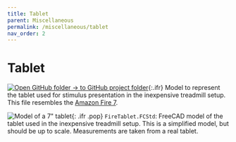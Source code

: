 ```yaml
---
title: Tablet
parent: Miscellaneous
permalink: /miscellaneous/tablet
nav_order: 2
---
```


# Tablet

[![Open GitHub folder]({{site.baseurl}}/assets/img/GitHub-Mark-32px.png) → to GitHub project folder](https://github.com/reiserlab/Component-Design/tree/main/Miscellaneous/Tablet){:.ifr}
Model to represent the tablet used for stimulus presentation in the inexpensive treadmill setup. This file resembles the [Amazon Fire 7](https://amazon.com/dp/B07FKR6KXF).

![Model of a 7" tablet]({{site.baseurl}}/assets/img/Miscellaneous/Tablet/FireTablet.png){: .ifr .pop}
`FireTablet.FCStd`: FreeCAD model of the tablet used in the inexpensive treadmill setup. This is a simplified model, but should be up to scale. Measurements are taken from a real tablet.